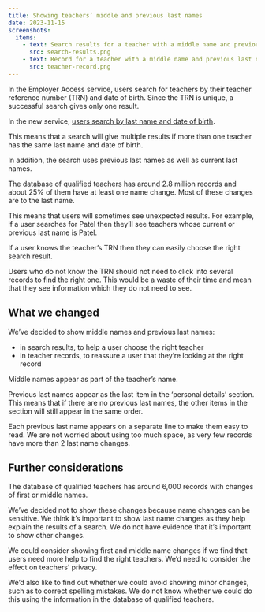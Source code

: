 ```yaml
---
title: Showing teachers’ middle and previous last names
date: 2023-11-15
screenshots:
  items:
    - text: Search results for a teacher with a middle name and previous last names
      src: search-results.png
    - text: Record for a teacher with a middle name and previous last names
      src: teacher-record.png
---
```


In the Employer Access service, users search for teachers by their teacher reference number (TRN) and date of birth. Since the TRN is unique, a successful search gives only one result.

In the new service, [users search by last name and date of birth](https://tra-digital-design-history.herokuapp.com/check-the-record-of-a-teacher/only-allowing-users-to-search-by-name-and-date-of-birth/).

This means that a search will give multiple results if more than one teacher has the same last name and date of birth.

In addition, the search uses previous last names as well as current last names.

The database of qualified teachers has around 2.8 million records and about 25% of them have at least one name change. Most of these changes are to the last name.

This means that users will sometimes see unexpected results. For example, if a user searches for Patel then they’ll see teachers whose current or previous last name is Patel.

If a user knows the teacher’s TRN then they can easily choose the right search result.

Users who do not know the TRN should not need to click into several records to find the right one. This would be a waste of their time and mean that they see information which they do not need to see.

## What we changed

We’ve decided to show middle names and previous last names:

- in search results, to help a user choose the right teacher
- in teacher records, to reassure a user that they’re looking at the right record

Middle names appear as part of the teacher’s name.

Previous last names appear as the last item in the ‘personal details’ section. This means that if there are no previous last names, the other items in the section will still appear in the same order.

Each previous last name appears on a separate line to make them easy to read. We are not worried about using too much space, as very few records have more than 2 last name changes.

## Further considerations

The database of qualified teachers has around 6,000 records with changes of first or middle names.

We’ve decided not to show these changes because name changes can be sensitive. We think it’s important to show last name changes as they help explain the results of a search. We do not have evidence that it’s important to show other changes.

We could consider showing first and middle name changes if we find that users need more help to find the right teachers. We’d need to consider the effect on teachers’ privacy.

We’d also like to find out whether we could avoid showing minor changes, such as to correct spelling mistakes. We do not know whether we could do this using the information in the database of qualified teachers.